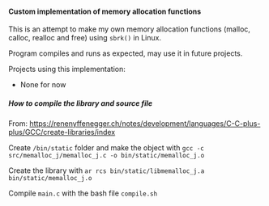 #### Custom implementation of memory allocation functions

This is an attempt to make my own memory allocation functions (malloc, calloc, realloc and free) using `sbrk()` in Linux.

Program compiles and runs as expected, may use it in future projects.


Projects using this implementation:

- None for now

##### How to compile the library and source file

From: https://renenyffenegger.ch/notes/development/languages/C-C-plus-plus/GCC/create-libraries/index

Create `/bin/static` folder and make the object with `gcc -c src/memalloc_j/memalloc_j.c -o bin/static/memalloc_j.o`

Create the library with `ar rcs bin/static/libmemalloc_j.a bin/static/memalloc_j.o`

Compile `main.c` with the bash file `compile.sh`

